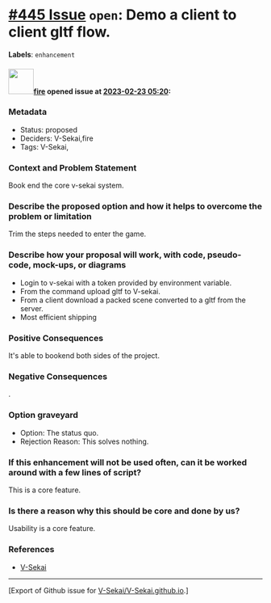 # [\#445 Issue](https://github.com/V-Sekai/V-Sekai.github.io/issues/445) `open`: Demo a client to client gltf flow.
**Labels**: `enhancement`


#### <img src="https://avatars.githubusercontent.com/u/32321?u=c2e06a3d2b49a467aa907e54aa259516440267cc&v=4" width="50">[fire](https://github.com/fire) opened issue at [2023-02-23 05:20](https://github.com/V-Sekai/V-Sekai.github.io/issues/445):

### Metadata

- Status: proposed <!-- draft | proposed | rejected | accepted | deprecated | superseded by -->
- Deciders: V-Sekai,fire
- Tags: V-Sekai,


### Context and Problem Statement

Book end the core v-sekai system.

### Describe the proposed option and how it helps to overcome the problem or limitation

Trim the steps needed to enter the game.

### Describe how your proposal will work, with code, pseudo-code, mock-ups, or diagrams

- Login to v-sekai with a token provided by environment variable.
- From the command upload gltf to V-sekai.
- From a client download a packed scene converted to a gltf from the server.
- Most efficient shipping

### Positive Consequences

It's able to bookend both sides of the project.

### Negative Consequences

.

### Option graveyard

- Option: The status quo. <!-- List the proposed options no longer open for consideration. -->
- Rejection Reason: This solves nothing. <!-- List the reasons for the rejection: (the bad traits) -->


### If this enhancement will not be used often, can it be worked around with a few lines of script?

This is a core feature.

### Is there a reason why this should be core and done by us?

Usability is a core feature.

### References

- [V-Sekai](https://v-sekai.org/)





-------------------------------------------------------------------------------



[Export of Github issue for [V-Sekai/V-Sekai.github.io](https://github.com/V-Sekai/V-Sekai.github.io).]
